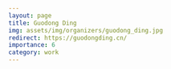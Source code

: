 ```yaml
---
layout: page
title: Guodong Ding
img: assets/img/organizers/guodong_ding.jpg
redirect: https://guodongding.cn/
importance: 6
category: work
---
```

